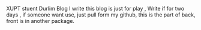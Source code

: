 XUPT stuent Durlim Blog
I write this blog is just for play , 
Write if for two days ,
if someone want use,
just pull form my github,
this is the part of back,
front is in another package.
